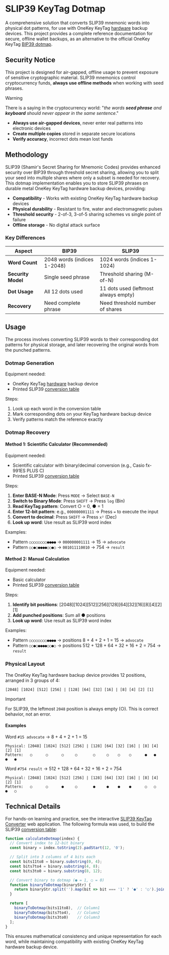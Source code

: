 # SLIP39 KeyTag Dotmap

A comprehensive solution that converts SLIP39 mnemonic words into physical dot patterns, for use with OneKey KeyTag [hardware](https://onekey.so/products/onekey-keytag/) backup devices. This project provides a complete reference documentation for secure, offline wallet backups, as an alternative to the official OneKey KeyTag [BIP39 dotmap](https://github.com/OneKeyHQ/bip39-dotmap).

## Security Notice

This project is designed for air-gapped, offline usage to prevent exposure of sensitive cryptographic material. SLIP39 mnemonics control cryptocurrency funds, **always use offline methods** when working with seed phrases.

> [!WARNING]
> There is a saying in the cryptocurrency world: "_the words **seed phrase** and **keyboard** should never appear in the same sentence_."
>
> - **Always use air-gapped devices**, never enter real patterns into electronic devices
> - **Create multiple copies** stored in separate secure locations
> - **Verify accuracy**, incorrect dots mean lost funds

## Methodology

SLIP39 (Shamir's Secret Sharing for Mnemonic Codes) provides enhanced security over BIP39 through threshold secret sharing, allowing you to split your seed into multiple shares where only a subset is needed for recovery. This dotmap implementation enables you to store SLIP39 phrases on durable metal OneKey KeyTag hardware backup devices, providing:

- **Compatibility** - Works with existing OneKey KeyTag hardware backup devices
- **Physical durability** - Resistant to fire, water and electromagnetic pulses
- **Threshold security** - 2-of-3, 3-of-5 sharing schemes vs single point of failure
- **Offline storage** - No digital attack surface

### Key Differences

| Aspect | BIP39 | SLIP39 |
|--------|-------|--------|
| **Word Count** | 2048 words (indices 1-2048) | 1024 words (indices 1-1024) |
| **Security Model** | Single seed phrase | Threshold sharing (M-of-N) |
| **Dot Usage** | All 12 dots used | 11 dots used (leftmost always empty) |
| **Recovery** | Need complete phrase | Need threshold number of shares |

## Usage

The process involves converting SLIP39 words to their corresponding dot patterns for physical storage, and later recovering the original words from the punched patterns.

### Dotmap Generation

Equipment needed:

- OneKey KeyTag [hardware](https://onekey.so/products/onekey-keytag/) backup device
- Printed SLIP39 [conversion table](docs/dotmap.md)

Steps:

1. Look up each word in the conversion table
2. Mark corresponding dots on your KeyTag hardware backup device
3. Verify patterns match the reference exactly

### Dotmap Recovery

#### Method 1: Scientific Calculator (Recommended)

Equipment needed:

- Scientific calculator with binary/decimal conversion (e.g., Casio fx-991ES PLUS C)
- Printed SLIP39 [conversion table](docs/dotmap.md)

Steps:

1. **Enter BASE-N Mode**: Press `MODE` → Select `BASE-N`
2. **Switch to Binary Mode**: Press `SHIFT` → Press `log` (Bin)
3. **Read KeyTag pattern**: Convert ○ = 0, ● = 1
4. **Enter 12-bit pattern**: e.g., `000000001111` → Press `=` to execute the input
5. **Convert to decimal**: Press `SHIFT` → Press `x²` (Dec)
6. **Look up word**: Use result as SLIP39 word index

Examples:

- Pattern `○○○○○○○○●●●●` → `000000001111` → 15 → `advocate`
- Pattern `○○●○●●●●○○●○` → `001011110010` → 754 → `result`

#### Method 2: Manual Calculation

Equipment needed:

- Basic calculator
- Printed SLIP39 [conversion table](docs/dotmap.md)

Steps:

1. **Identify bit positions**: [2048][1024][512][256][128][64][32][16][8][4][2][1]
2. **Add punched positions**: Sum all ● positions
3. **Look up word**: Use result as SLIP39 word index

Examples:

- Pattern `○○○○○○○○●●●●` → positions 8 + 4 + 2 + 1 = 15 → `advocate`
- Pattern `○○●○●●●●○○●○` → positions 512 + 128 + 64 + 32 + 16 + 2 = 754 → `result`

### Physical Layout

The OneKey KeyTag hardware backup device provides 12 positions, arranged in 3 groups of 4:

```
[2048] [1024] [512] [256] | [128] [64] [32] [16] | [8] [4] [2] [1]
```

> [!IMPORTANT]
> For SLIP39, the leftmost `2048` position is always empty (○). This is correct behavior, not an error.

#### Examples

Word `#15 advocate` → 8 + 4 + 2 + 1 = 15

```
Physical: [2048] [1024] [512] [256] | [128] [64] [32] [16] | [8] [4] [2] [1]
Pattern:   ○      ○      ○     ○       ○     ○    ○    ○      ●   ●   ●   ●
```

Word `#754 result` → 512 + 128 + 64 + 32 + 16 + 2 = 754

```
Physical: [2048] [1024] [512] [256] | [128] [64] [32] [16] | [8] [4] [2] [1]
Pattern:   ○      ○      ●     ○       ●     ●    ●    ●      ○   ○   ●   ○
```

## Technical Details

For hands-on learning and practice, see the interactive [SLIP39 KeyTag Converter](converter) web application. The following formula was used, to build the SLIP39 [conversion table](docs/dotmap.md):

```javascript
function calculateDotmap(index) {
  // Convert index to 12-bit binary
  const binary = index.toString(2).padStart(12, '0');

  // Split into 3 columns of 4 bits each
  const bits11to8 = binary.substring(0, 4);
  const bits7to4 = binary.substring(4, 8);
  const bits3to0 = binary.substring(8, 12);

  // Convert binary to dotmap (● = 1, ○ = 0)
  function binaryToDotmap(binaryStr) {
    return binaryStr.split('').map(bit => bit === '1' ? '●' : '○').join('');
  }

  return [
    binaryToDotmap(bits11to8),  // Column1
    binaryToDotmap(bits7to4),   // Column2  
    binaryToDotmap(bits3to0)    // Column3
  ];
}
```

This ensures mathematical consistency and unique representation for each word, while maintaining compatibility with existing OneKey KeyTag hardware backup device.
